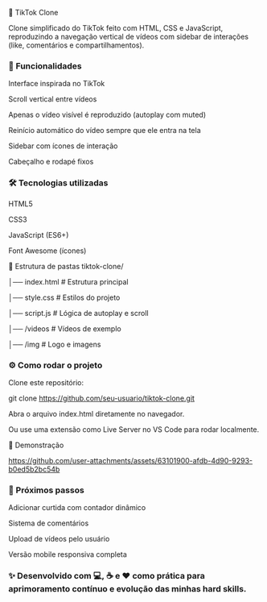 📱 TikTok Clone

Clone simplificado do TikTok feito com HTML, CSS e JavaScript, reproduzindo a navegação vertical de vídeos com sidebar de interações (like, comentários e compartilhamentos).

<h3>🚀 Funcionalidades </h3>

Interface inspirada no TikTok

Scroll vertical entre vídeos

Apenas o vídeo visível é reproduzido (autoplay com muted)

Reinício automático do vídeo sempre que ele entra na tela

Sidebar com ícones de interação

Cabeçalho e rodapé fixos

<h3> 🛠️ Tecnologias utilizadas </h3>

HTML5

CSS3

JavaScript (ES6+)

Font Awesome (ícones)

📂 Estrutura de pastas
tiktok-clone/

│── index.html       # Estrutura principal

│── style.css        # Estilos do projeto

│── script.js        # Lógica de autoplay e scroll

│── /videos          # Vídeos de exemplo

│── /img             # Logo e imagens


<h3>  ⚙️ Como rodar o projeto  </h3>

Clone este repositório:

git clone https://github.com/seu-usuario/tiktok-clone.git


Abra o arquivo index.html diretamente no navegador.

Ou use uma extensão como Live Server no VS Code para rodar localmente.


 📸 Demonstração


https://github.com/user-attachments/assets/63101900-afdb-4d90-9293-b0ed5b2bc54b



<h3>📝 Próximos passos </h3> 

 Adicionar curtida com contador dinâmico

 Sistema de comentários

 Upload de vídeos pelo usuário

 Versão mobile responsiva completa

<h3>✨ Desenvolvido com 💻, ☕ e ❤️ como prática para aprimoramento contínuo e evolução das minhas hard skills. </h3>
